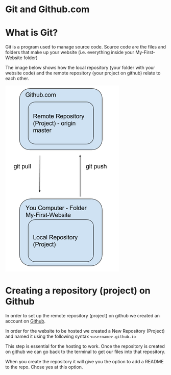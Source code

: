 # Git and Github.com

# What is Git?

Git is a program used to manage source code. Source code are the files and folders that make up your website (i.e. everything inside your My-First-Website folder)

The image below shows how the local repository (your folder with your website code) and the remote repository (your project on github) relate to each other.

![Diagram of the Relationship](img/gitgithub.png)

# Creating a repository (project) on Github
In order to set up the remote repository (project) on github we created an account on [Github](https://github.com/).

In order for the website to be hosted we created a New Repository (Project) and named it using the following syntax `<username>.github.io`

This step is essential for the hosting to work. Once the repository is created on github we can go back to the terminal to get our files into that repository.

When you create the repository it will give you the option to add a README to the repo. Chose yes at this option.
